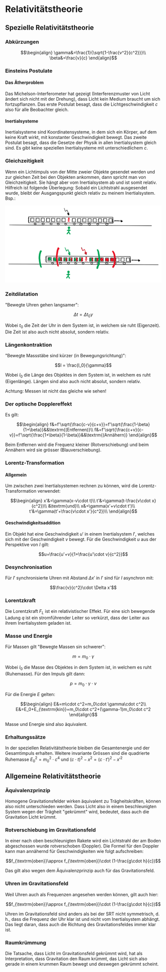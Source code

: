 # Relativitätstheorie

## Spezielle Relativitätstheorie

### Abkürzungen

$$\begin{align}
	\gamma&=\frac{1}{\sqrt{1-\frac{v^2}{c^2}}}\\
	\beta&=\frac{v}{c}
\end{align}$$

### Einsteins Postulate

#### Das Ätherproblem

Das Michelson-Interferometer hat gezeigt (Interferenzmuster von Licht ändert sich nicht mit der Drehung), dass Licht kein Medium braucht um sich fortzupflanzen. Das erste Postulat besagt, dass die Lichtgeschwindigkeit $c$ also für alle Beobachter gleich.

#### Inertialsysteme

Inertialsysteme sind Koordinatensysteme, in dem sich ein Körper, auf dem keine Kraft wirkt, mit konstanter Geschwindigkeit bewegt. Das zweite Postulat besagt, dass die Gesetze der Physik in allen Inertialsystem gleich sind. Es gibt keine speziellen Inertialsysteme mit unterschiedlichem $c$.

### Gleichzeitigkeit

Wenn ein Lichtimpuls von der Mitte zweier Objekte gesendet werden und zur gleichen Zeit bei den Objekten ankommen, dann spricht man von Gleichzeitigkeit. Sie hängt aber vom Inertialsystem ab und ist somit relativ. Hilfreich ist folgende Überlegung: Sobald ein Lichtstrahl ausgesendet wurde, bleibt der Ausgangspunkt gleich relativ zu meinem Inertialsystem. Bsp.:

![Gleichzeitigkeit](../img/rel1.png)

### Zeitdilatation

"Bewegte Uhren gehen langsamer":

$$\Delta t = \Delta t_0\gamma$$

Wobei $t_0$ die Zeit der Uhr in dem System ist, in welchem sie ruht (Eigenzeit). Die Zeit ist also auch nicht absolut, sondern relativ.

### Längenkontraktion

"Bewegte Massstäbe sind kürzer (in Bewegungsrichtung)":

$$l = \frac{l_0}{\gamma}$$

Wobei $l_0$ die Länge des Objektes in dem System ist, in welchem es ruht (Eigenlänge). Längen sind also auch nicht absolut, sondern relativ.

Achtung: Messen ist nicht das gleiche wie sehen!

### Der optische Dopplereffekt

Es gilt:

$$\begin{align}
	f&=f'\sqrt{\frac{c-v}{c+v}}=f'\sqrt{\frac{1-\beta}{1+\beta}}&&\textrm{(Entfernen)}\\
	f&=f'\sqrt{\frac{c+v}{c-v}}=f'\sqrt{\frac{1+\beta}{1-\beta}}&&\textrm{(Annähern)}
\end{align}$$

Beim Entfernen wird die Frequenz kleiner (Rotverschiebung) und beim Annähern wird sie grösser (Blauverschiebung).

### Lorentz-Transformation

#### Allgemein

Um zwischen zwei Inertialsystemen rechnen zu können, wird die Lorentz-Transformation verwendet:

$$\begin{align}
	x'&=\gamma(x-v\cdot t)\\
	t'&=\gamma(t-\frac{v\cdot x}{c^2})\\
	&\textrm{und}\\
	x&=\gamma(x'+v\cdot t')\\
	t'&=\gamma(t'+\frac{v\cdot x'}{c^2})\\
\end{align}$$

#### Geschwindigkeitsaddition

Ein Objekt hat eine Geschwindigkeit $u'$ in einem Inertialsystem $I'$, welches sich mit der Geschwindigkeit $v$ bewegt. Für die Geschwindigkeit $u$ aus der Perspektive von $I$ gilt:

$$u=\frac{u'+v}{1+\frac{u'\cdot v}{c^2}}$$

### Desynchronisation

Für $I'$ synchronisierte Uhren mit Abstand $\Delta x'$ in $I'$ sind für $I$ asynchron mit:

$$\frac{v}{c^2}\cdot \Delta x'$$

### Lorentzkraft

Die Lorentzkraft $F_L$ ist ein relativistischer Effekt. Für eine sich bewegende Ladung $q$ ist ein stromführender Leiter so verkürzt, dass der Leiter aus ihrem Inertialsystem geladen ist.

### Masse und Energie

Für Massen gilt "Bewegte Massen sin schwerer":

$$m=m_0\cdot \gamma$$

Wobei $l_0$ die Masse des Objektes in dem System ist, in welchem es ruht (Ruhemasse). Für den Impuls gilt dann:

$$p=m_0\cdot \gamma\cdot v$$

Für die Energie $E$ gelten:

$$\begin{align}
	E&=m\cdot c^2=m_0\cdot \gamma\cdot c^2\\
	E&=E_0+E_{\textrm{kin}}=m_0\cdot c^2+(\gamma-1)m_0\cdot c^2
\end{align}$$

Masse und Energie sind also äquivalent.

### Erhaltungssätze

In der speziellen Relativitätstheorie bleiben die Gesamtenergie und der Gesamtimpuls erhalten. Weitere invariante Grössen sind die quadrierte Ruhemasse $E_0^2=m_0^2\cdot c^4$ und $(c\cdot t)^2-x^2=(c\cdot t')^2-x'^2$

## Allgemeine Relativitätstheorie

### Äquivalenzprinzip

Homogene Gravitationsfelder wirken äquivalent zu Trägheitskräften, können also nicht unterschieden werden. Dass Licht also in einem beschleunigten System wegen der Trägheit "gekrümmt" wird, bedeutet, dass auch die Gravitation Licht krümmt.

### Rotverschiebung im Gravitationsfeld

In einer nach oben beschleunigten Rakete wird ein Lichtstrahl der am Boden abgeschossen wurde rotverschoben (Doppler). Die Formel für den Doppler kann man annähernd für Geschwindigkeiten wie folgt aufschreiben:

$$f_{\textrm{oben}}\approx f_{\textrm{oben}}\cdot (1-\frac{g\cdot h}{c})$$

Das gilt also wegen dem Äquivalenzprinzip auch für das Gravitationsfeld.

### Uhren im Gravitationsfeld

Weil Uhren auch als Frequenzen angesehen werden können, gilt auch hier:

$$f_{\textrm{oben}}\approx f_{\textrm{oben}}\cdot (1-\frac{g\cdot h}{c})$$

Uhren im Gravitationsfeld sind anders als bei der SRT nicht symmetrisch, d. h., dass die Frequenz der Uhr klar ist und nicht vom Inertialsystem abhängt. Das liegt daran, dass auch die Richtung des Gravitationsfeldes immer klar ist.

### Raumkrümmung

Die Tatsache, dass Licht im Gravitationsfeld gekrümmt wird, hat als Interpretation, dass Gravitation den Raum krümmt, das Licht sich also gerade in einem krummen Raum bewegt und deswegen gekrümmt scheint.